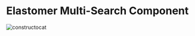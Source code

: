 # Elastomer Multi-Search Component

![constructocat](https://octodex.github.com/images/constructocat2.jpg)
